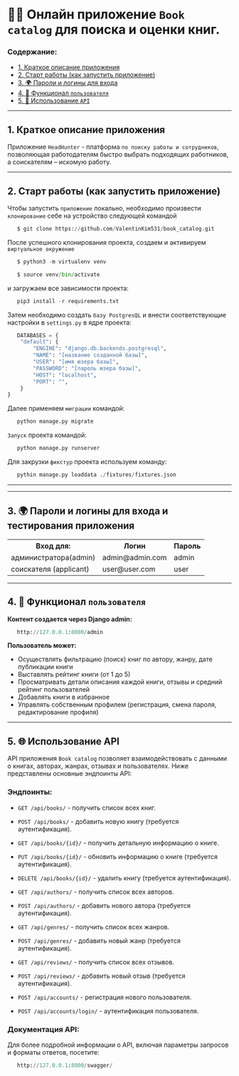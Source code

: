 # 🧑‍💻 Онлайн приложение `Book catalog` для поиска и оценки книг.

### Содержание:
  - [1. Краткое описание приложения](#short_description)
  - [2. Старт работы (как запустить приложение)](#start)
  - [3. 🌍 Пароли и логины для входа ](#login)
  - [4. 📝 Функционал `пользователя`](#functional_applicant)
  - [5. 📝 Использование `API`](#api_usage)


---
<a id='short_description'></a>
## 1. Краткое описание приложения

Приложение `HeadHunter` - платформа `по поиску работы и сотрудников`, позволяющая работодателям быстро выбрать подходящих работников, а соискателям – искомую работу.

 ---
<a id='start'></a>
## 2. Старт работы (как запустить приложение)

Чтобы запустить `приложение` локально, необходимо произвести `клонирование` себе на устройство следующей командой

```python
   $ git clone https://github.com/ValentinKim531/book_catalog.git
```

После успешного клонирования проекта, создаем и активируем `виртуальное окружение` 
```python
   $ python3 -m virtualenv venv
```
```python
   $ source venv/bin/activate 
```
и загружаем все зависимости проекта:

```python
   pip3 install -r requirements.txt
```

Затем необходимо создать `базу PostgresQL` и внести соответствующие настройки в `settings.py` в ядре проекта:

```python
   DATABASES = {
    "default": {
        "ENGINE": "django.db.backends.postgresql",
        "NAME": "[название созданной базы]",
        "USER": "[имя юзера базы]",
        "PASSWORD": "[пароль юзера базы]",
        "HOST": "localhost",
        "PORT": "",
    }
}
```

Далее применяем `миграции` командой:

```python
   python manage.py migrate
```

`Запуск` проекта командой:

```python
   python manage.py runserver
```

Для закрузки `фикстур` проекта используем команду:

```python
   pythin manage.py loaddata ./fixtures/fixtures.json  
```
---

---
<a id='login'></a>
## 3. 🌍 Пароли и логины для входа и тестирования приложения


<table>
    <tr>
        <th>Вход для:</th>
        <th>Логин</th>
        <th>Пароль</th>
    </tr>
    <tr>
        <td>администратора(admin)</td>
        <td>admin@admin.com</td>
        <td>admin</td>
    </tr>
    <tr>
        <td>соискателя (applicant)</td>
        <td>user@user.com</td>
        <td>user</td>
    </tr>
</table>


---
<a id='functional_applicant'></a>
## 4. 📝 Функционал `пользователя`

**Контент создается через Django admin:**

```python
   http://127.0.0.1:8000/admin
```

**Пользователь может:**
* Осуществлять фильтрацию (поиск) книг по автору, жанру, дате публикации книги
* Выставлять рейтинг книги (от 1 до 5)
* Просматривать детали описания каждой книги, отзывы и средний рейтинг пользователей 
* Добавлять книги в избранное
* Управлять собственным профилем (регистрация, смена пароля, редактирование профиля)


---
<a id='api_usage'></a>
## 5. 🌐 Использование API

API приложения `Book catalog` позволяет взаимодействовать с данными о книгах, авторах, жанрах, отзывах и пользователях. Ниже представлены основные эндпоинты API:

### Эндпоинты:

- `GET /api/books/` - получить список всех книг.
- `POST /api/books/` - добавить новую книгу (требуется аутентификация).
- `GET /api/books/{id}/` - получить детальную информацию о книге.
- `PUT /api/books/{id}/` - обновить информацию о книге (требуется аутентификация).
- `DELETE /api/books/{id}/` - удалить книгу (требуется аутентификация).

- `GET /api/authors/` - получить список всех авторов.
- `POST /api/authors/` - добавить нового автора (требуется аутентификация).

- `GET /api/genres/` - получить список всех жанров.
- `POST /api/genres/` - добавить новый жанр (требуется аутентификация).

- `GET /api/reviews/` - получить список всех отзывов.
- `POST /api/reviews/` - добавить новый отзыв (требуется аутентификация).

- `POST /api/accounts/` - регистрация нового пользователя.
- `POST /api/accounts/login/` - аутентификация пользователя.

### Документация API:

Для более подробной информации о API, включая параметры запросов и форматы ответов, посетите:

```python
   http://127.0.0.1:8000/swagger/
```




